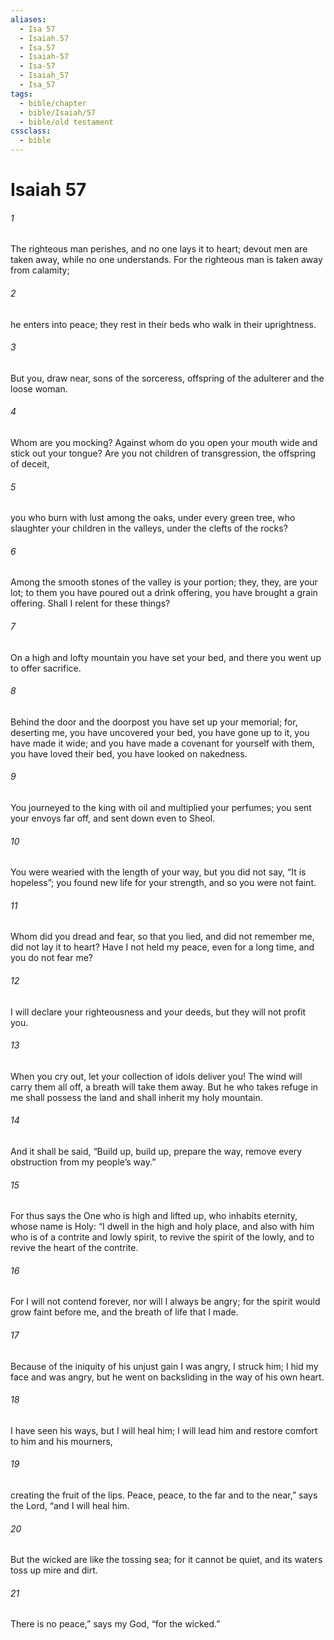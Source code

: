 ```yaml
---
aliases:
  - Isa 57
  - Isaiah.57
  - Isa.57
  - Isaiah-57
  - Isa-57
  - Isaiah_57
  - Isa_57
tags:
  - bible/chapter
  - bible/Isaiah/57
  - bible/old testament
cssclass:
  - bible
---
```


# Isaiah 57

###### 1
The righteous man perishes, and no one lays it to heart; devout men are taken away, while no one understands. For the righteous man is taken away from calamity;
###### 2
he enters into peace; they rest in their beds who walk in their uprightness.
###### 3
But you, draw near, sons of the sorceress, offspring of the adulterer and the loose woman.
###### 4
Whom are you mocking? Against whom do you open your mouth wide and stick out your tongue? Are you not children of transgression, the offspring of deceit,
###### 5
you who burn with lust among the oaks, under every green tree, who slaughter your children in the valleys, under the clefts of the rocks?
###### 6
Among the smooth stones of the valley is your portion; they, they, are your lot; to them you have poured out a drink offering, you have brought a grain offering. Shall I relent for these things?
###### 7
On a high and lofty mountain you have set your bed, and there you went up to offer sacrifice.
###### 8
Behind the door and the doorpost you have set up your memorial; for, deserting me, you have uncovered your bed, you have gone up to it, you have made it wide; and you have made a covenant for yourself with them, you have loved their bed, you have looked on nakedness.
###### 9
You journeyed to the king with oil and multiplied your perfumes; you sent your envoys far off, and sent down even to Sheol.
###### 10
You were wearied with the length of your way, but you did not say, “It is hopeless”; you found new life for your strength, and so you were not faint.
###### 11
Whom did you dread and fear, so that you lied, and did not remember me, did not lay it to heart? Have I not held my peace, even for a long time, and you do not fear me?
###### 12
I will declare your righteousness and your deeds, but they will not profit you.
###### 13
When you cry out, let your collection of idols deliver you! The wind will carry them all off, a breath will take them away. But he who takes refuge in me shall possess the land and shall inherit my holy mountain.
###### 14
And it shall be said, “Build up, build up, prepare the way, remove every obstruction from my people’s way.”
###### 15
For thus says the One who is high and lifted up, who inhabits eternity, whose name is Holy: “I dwell in the high and holy place, and also with him who is of a contrite and lowly spirit, to revive the spirit of the lowly, and to revive the heart of the contrite.
###### 16
For I will not contend forever, nor will I always be angry; for the spirit would grow faint before me, and the breath of life that I made.
###### 17
Because of the iniquity of his unjust gain I was angry, I struck him; I hid my face and was angry, but he went on backsliding in the way of his own heart.
###### 18
I have seen his ways, but I will heal him; I will lead him and restore comfort to him and his mourners,
###### 19
creating the fruit of the lips. Peace, peace, to the far and to the near,” says the Lord, “and I will heal him.
###### 20
But the wicked are like the tossing sea; for it cannot be quiet, and its waters toss up mire and dirt.
###### 21
There is no peace,” says my God, “for the wicked.”


